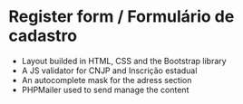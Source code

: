 # Register form / Formulário de cadastro

* Layout builded in HTML, CSS and the Bootstrap library
* A JS validator for CNJP and Inscrição estadual 
* An autocomplete mask for the adress section
* PHPMailer used to send manage the content

